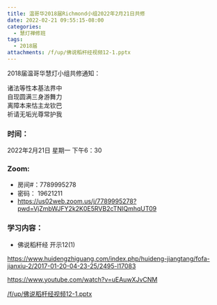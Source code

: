```yaml
---
title: 温哥华2018届Richmond小组2022年2月21日共修
date: 2022-02-21 09:55:15-08:00
categories:
  - 慧灯禅修班
tags:
  - 2018届
attachments: /f/up/佛说稻杆经视频12-1.pptx
---
```

2018届温哥华慧灯小组共修通知：

诸法等性本基法界中\
自现圆满三身游舞力\
离障本来怙主龙钦巴\
祈请无垢光尊常护我  

### 时间：

2022年2月21日 星期一 下午6：30

### Zoom:

* 房间#：7789995278 
* 密码： 19621211
* <https://us02web.zoom.us/j/7789995278?pwd=VjZmbWJFY2k2K0E5RVB2cTNIQmhqUT09>

### 学习内容：

* 佛说稻秆经 开示12(1)

<https://www.huidengzhiguang.com/index.php/huideng-jiangtang/fofa-jianxiu-2/2017-01-20-04-23-25/2495-l17083>

<https://www.youtube.com/watch?v=uEAuwXJvCNM>

[/f/up/佛说稻杆经视频12-1.pptx](https://s3.ap-northeast-1.wasabisys.com/hdcx/hdv/f/up/佛说稻杆经视频12-1.pptx)